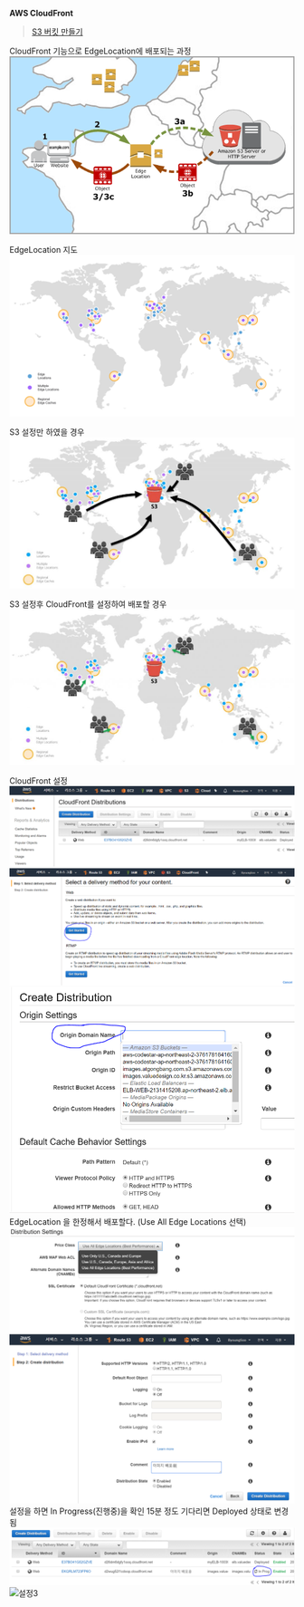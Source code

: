 **AWS CloudFront** 

>[S3 버킷 만들기](https://github.com/dockerdongjin/aws-network-examples/tree/master/case6/case1)


CloudFront 기능으로 EdgeLocation에 배포되는 과정
![구성1](https://github.com/dockerdongjin/aws-network-examples/blob/master/case6/images/how-cloudfront-delivers-content.png)

EdgeLocation 지도
![구성1](https://github.com/dockerdongjin/aws-network-examples/blob/master/case6/images/cloudfront-map.png)

S3 설정만 하였을 경우
![구성1](https://github.com/dockerdongjin/aws-network-examples/blob/master/case6/images/s3.jpg)

S3 설정후 CloudFront를 설정하여 배포할 경우
![구성1](https://github.com/dockerdongjin/aws-network-examples/blob/master/case6/images/s3-cloudfront.jpg)

CloudFront 설정
![설정1](https://github.com/dockerdongjin/aws-network-examples/blob/master/case6/images/img00.png)
![설정2](https://github.com/dockerdongjin/aws-network-examples/blob/master/case6/images/img01.png)
![설정3](https://github.com/dockerdongjin/aws-network-examples/blob/master/case6/images/img02.png)
EdgeLocation 을 한정해서 배포할다. (Use All Edge Locations 선택)
![설정3](https://github.com/dockerdongjin/aws-network-examples/blob/master/case6/images/img03.png)
![설정3](https://github.com/dockerdongjin/aws-network-examples/blob/master/case6/images/img04.png)
설정을 하면 In Progress(진행중)을 확인 15분 정도 기다리면 Deployed 상태로 변경됨
![설정3](https://github.com/dockerdongjin/aws-network-examples/blob/master/case6/images/img05.png)
![설정3](https://github.com/dockerdongjin/aws-network-examples/blob/master/case6/images/img06.png)